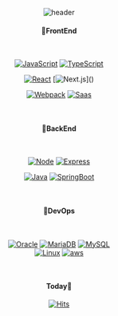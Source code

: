 <div align="center">

![header](https://capsule-render.vercel.app/api?type=waving&color=gradient&height=300&section=header&text=Davin%20Song💭&fontSize=70)

<h4>📌FrontEnd</h4>
<br/>

  [![JavaScript](https://img.shields.io/badge/JavaScript-ffb13b?style=flat-square&logo=javascript&logoColor=white)]()
  [![TypeScript](https://img.shields.io/badge/TypeScript-3178C6?style=flat-square&logo=TypeScript&logoColor=white)]()

  [![React](https://img.shields.io/badge/React-61DAFB?style=flat-square&logo=React&logoColor=black)]()
  [![Next.js](https://img.shields.io/badge/Next.js-000000?style=flat-square&logo=Next.js&logoColor=white")]()
  
  [![Webpack](https://img.shields.io/badge/Webpack-8DD6F9?style=flat-square&logo=Webpack&logoColor=white)]()
  [![Saas](https://img.shields.io/badge/Sass-CC6699?style=flat-square&logo=sass&logoColor=white)]()


<br/>
<h4>📌BackEnd</h4>
<br/>


  [![Node](https://img.shields.io/badge/Node-339933?style=flat-square&logo=Node.js&logoColor=white)]()
  [![Express](https://img.shields.io/badge/Express-000000?style=flat-square&logo=Express&logoColor=white)]()
  
  [![Java](https://img.shields.io/badge/Java-007396?style=flat-square&logo=Java&logoColor=white)]() 
  [![SpringBoot](https://img.shields.io/badge/SpringBoot-6DB33F?style=flat-square&logo=Spring&logoColor=white)]() 

<br/>
<h4>📌DevOps</h4>
<br/>

  [![Oracle](https://img.shields.io/badge/Oracle-F80000?style=flat-square&logo=oracle&logoColor=white)]()
  [![MariaDB](https://img.shields.io/badge/MariaDB-003545?style=flat-square&logo=mariadb&logoColor=white)]()
  [![MySQL](https://img.shields.io/badge/MySQL-4479A1?style=flat-square&logo=MySQL&logoColor=white)]()  
  [![Linux](https://img.shields.io/badge/Linux-FCC624?style=flat-square&logo=Linux&logoColor=white)]()
  [![aws](https://img.shields.io/badge/aws-333664?style=flat-square&logo=amazon-aws&logoColor=white)]()

<br/>
<h4>Today🔆</h4>
  
  [![Hits](https://hits.seeyoufarm.com/api/count/incr/badge.svg?url=https%3A%2F%2Fgithub.com%2Fdaxjective&count_bg=%23EEED40&title_bg=%239F9C9C&icon=github.svg&icon_color=%23E7E7E7&title=hits&edge_flat=false)](https://github.com/daxjective)  

</div>

